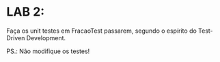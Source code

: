 # LAB 2:

Faça os unit testes em FracaoTest passarem,
segundo o espírito do Test-Driven Development.

PS.: Não modifique os testes!